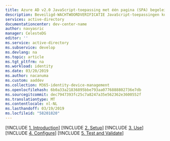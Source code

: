 ```yaml
---
title: Azure AD v2.0 JavaScript-toepassing met één pagina (SPA) begeleide installatie | Microsoft Docs
description: Beveiligd-WACHTWOORDVERIFICATIE JavaScript-toepassingen kunnen hoe een API waarvoor toegangstokens door Azure Active Directory v2.0-eindpunt aanroepen
services: active-directory
documentationcenter: dev-center-name
author: navyasric
manager: CelesteDG
editor: ''
ms.service: active-directory
ms.subservice: develop
ms.devlang: na
ms.topic: article
ms.tgt_pltfrm: na
ms.workload: identity
ms.date: 03/20/2019
ms.author: nacanuma
ms.custom: aaddev
ms.collection: M365-identity-device-management
ms.openlocfilehash: 6b0a33a21836895bbe793aa0776888802736e7db
ms.sourcegitcommit: dec7947393fc25c7a8247a35e562362e3600552f
ms.translationtype: MT
ms.contentlocale: nl-NL
ms.lasthandoff: 03/19/2019
ms.locfileid: "58201820"
---
```

[!INCLUDE [1. Introduction](../../../includes/active-directory-develop-guidedsetup-javascriptspa-introduction.md)]
[!INCLUDE [2. Setup](../../../includes/active-directory-develop-guidedsetup-javascriptspa-setup.md)]
[!INCLUDE [3. Use](../../../includes/active-directory-develop-guidedsetup-javascriptspa-use.md)]
[!INCLUDE [4. Configure](../../../includes/active-directory-develop-guidedsetup-javascriptspa-configure.md)]
[!INCLUDE [5. Test and Validate](../../../includes/active-directory-develop-guidedsetup-javascriptspa-test.md)]
